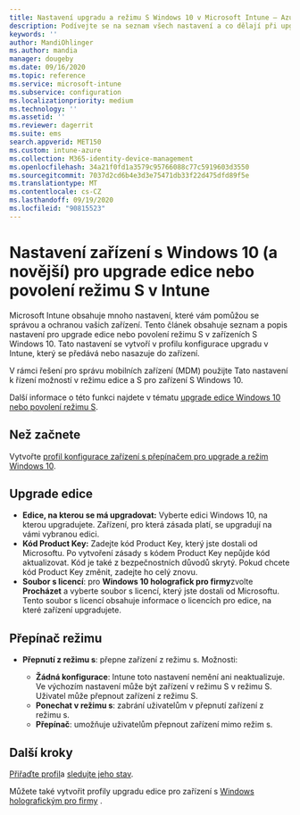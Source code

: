 ```yaml
---
title: Nastavení upgradu a režimu S Windows 10 v Microsoft Intune – Azure | Microsoft Docs
description: Podívejte se na seznam všech nastavení a co dělají při upgradování edice Windows 10 na zařízení nebo povolit režim S v zařízení pomocí profilu konfigurace zařízení v Microsoft Intune.
keywords: ''
author: MandiOhlinger
ms.author: mandia
manager: dougeby
ms.date: 09/16/2020
ms.topic: reference
ms.service: microsoft-intune
ms.subservice: configuration
ms.localizationpriority: medium
ms.technology: ''
ms.assetid: ''
ms.reviewer: dagerrit
ms.suite: ems
search.appverid: MET150
ms.custom: intune-azure
ms.collection: M365-identity-device-management
ms.openlocfilehash: 34a21f0fd1a3579c95766088c77c5919603d3550
ms.sourcegitcommit: 7037d2cd6b4e3d3e75471db33f22d475dfd89f5e
ms.translationtype: MT
ms.contentlocale: cs-CZ
ms.lasthandoff: 09/19/2020
ms.locfileid: "90815523"
---
```

# <a name="windows-10-and-newer-device-settings-to-upgrade-editions-or-enable-s-mode-in-intune"></a>Nastavení zařízení s Windows 10 (a novější) pro upgrade edice nebo povolení režimu S v Intune

Microsoft Intune obsahuje mnoho nastavení, které vám pomůžou se správou a ochranou vašich zařízení. Tento článek obsahuje seznam a popis nastavení pro upgrade edice nebo povolení režimu S v zařízeních S Windows 10. Tato nastavení se vytvoří v profilu konfigurace upgradu v Intune, který se předává nebo nasazuje do zařízení.

V rámci řešení pro správu mobilních zařízení (MDM) použijte Tato nastavení k řízení možností v režimu edice a S pro zařízení S Windows 10.

Další informace o této funkci najdete v tématu [upgrade edice Windows 10 nebo povolení režimu S](edition-upgrade-configure-windows-10.md).

## <a name="before-you-begin"></a>Než začnete

Vytvořte [profil konfigurace zařízení s přepínačem pro upgrade a režim Windows 10](edition-upgrade-configure-windows-10.md#create-the-profile).

## <a name="edition-upgrade"></a>Upgrade edice

- **Edice, na kterou se má upgradovat:** Vyberte edici Windows 10, na kterou upgradujete. Zařízení, pro která zásada platí, se upgradují na vámi vybranou edici.
- **Kód Product Key:** Zadejte kód Product Key, který jste dostali od Microsoftu. Po vytvoření zásady s kódem Product Key nepůjde kód aktualizovat. Kód je také z bezpečnostních důvodů skrytý. Pokud chcete kód Product Key změnit, zadejte ho celý znovu.
- **Soubor s licencí**: pro **Windows 10 holografick pro firmy**zvolte **Procházet** a vyberte soubor s licencí, který jste dostali od Microsoftu. Tento soubor s licencí obsahuje informace o licencích pro edice, na které zařízení upgradujete.

## <a name="mode-switch"></a>Přepínač režimu

- **Přepnutí z režimu s**: přepne zařízení z režimu s. Možnosti:

  - **Žádná konfigurace**: Intune toto nastavení nemění ani neaktualizuje. Ve výchozím nastavení může být zařízení v režimu S v režimu S. Uživatel může přepnout zařízení z režimu S.
  - **Ponechat v režimu s**: zabrání uživatelům v přepnutí zařízení z režimu s.
  - **Přepínač**: umožňuje uživatelům přepnout zařízení mimo režim s.

## <a name="next-steps"></a>Další kroky

[Přiřaďte profil](device-profile-assign.md)a [sledujte jeho stav](device-profile-monitor.md).

Můžete také vytvořit profily upgradu edice pro zařízení s [Windows holografickým pro firmy](holographic-upgrade.md) .
